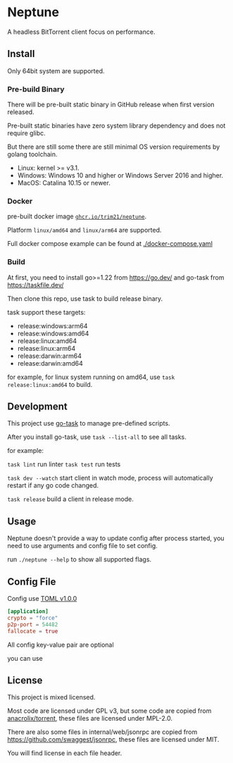 # Neptune

A headless BitTorrent client focus on performance.

## Install

Only 64bit system are supported.

### Pre-build Binary

There will be pre-built static binary in GitHub release when first version released.

Pre-built static binaries have zero system library dependency and does not require glibc.

But there are still some there are still minimal OS version requirements by golang toolchain.

- Linux: kernel >= v3.1.
- Windows: Windows 10 and higher or Windows Server 2016 and higher.
- MacOS: Catalina 10.15 or newer.

### Docker

pre-built docker
image [`ghcr.io/trim21/neptune`](https://github.com/trim21/neptune/pkgs/container/neptune).

Platform `linux/amd64` and `linux/arm64` are supported.

Full docker compose example can be found at [./docker-compose.yaml](./etc/example/)

### Build

At first, you need to install go>=1.22 from <https://go.dev/> and go-task
from https://taskfile.dev/

Then clone this repo, use task to build release binary.

task support these targets:

- release:windows:arm64
- release:windows:amd64
- release:linux:amd64
- release:linux:arm64
- release:darwin:arm64
- release:darwin:amd64

for example, for linux system running on amd64, use `task release:linux:amd64` to build.

## Development

This project use [go-task](https://taskfile.dev/) to manage pre-defined scripts.

After you install go-task, use `task --list-all` to see all tasks.

for example:

`task lint` run linter
`task test` run tests

`task dev --watch` start client in watch mode, process will automatically restart if any go code
changed.

`task release` build a client in release mode.

## Usage

Neptune doesn't provide a way to update config after process started, you need to use arguments and
config file to set config.

run `./neptune --help` to show all supported flags.

## Config File

Config use [TOML v1.0.0](https://toml.io/en/)

```toml
[application]
crypto = "force"
p2p-port = 54482
fallocate = true
```

All config key-value pair are optional

you can use

## License

This project is mixed licensed.

Most code are licensed under GPL v3,
but some code are copied from [anacrolix/torrent](https://github.com/anacrolix/torrent), these
files are licensed under MPL-2.0.

There are also some files in internal/web/jsonrpc are copied
from <https://github.com/swaggest/jsonrpc>, these files are licensed under MIT.

You will find license in each file header.
